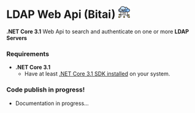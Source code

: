 # LDAP Web Api (Bitai) ![Logo](resources/api1_32.png)

**.NET Core 3.1** Web Api to search and authenticate on one or more **LDAP Servers**



### Requirements

- **.NET Core 3.1**
  - Have at least [.NET Core 3.1 SDK installed](https://dotnet.microsoft.com/download/dotnet/3.1) on your system.  



### Code publish in progress!

- Documentation in progress...  
